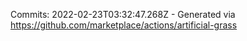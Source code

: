 Commits: 2022-02-23T03:32:47.268Z - Generated via https://github.com/marketplace/actions/artificial-grass
<br>

